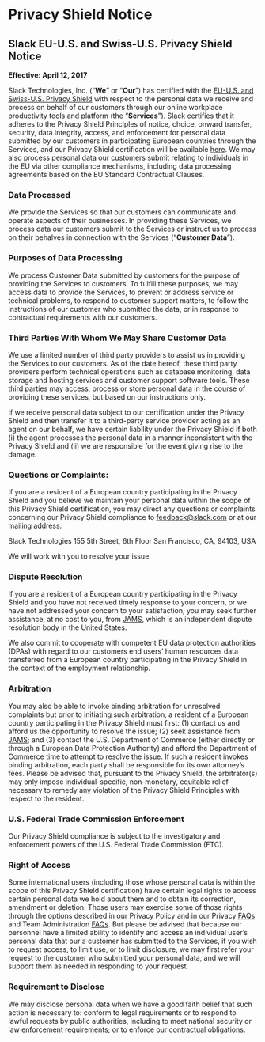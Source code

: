# Privacy Shield Notice

## Slack EU-U.S. and Swiss-U.S. Privacy Shield Notice

**Effective: April 12, 2017**

Slack Technologies, Inc. (“**We**” or “**Our**”) has certified with the [EU-U.S. and Swiss-U.S. Privacy Shield](https://www.privacyshield.gov/welcome) with respect to the personal data we receive and process on behalf of our customers through our online workplace productivity tools and platform (the “**Services**”). Slack certifies that it adheres to the Privacy Shield Principles of notice, choice, onward transfer, security, data integrity, access, and enforcement for personal data submitted by our customers in participating European countries through the Services, and our Privacy Shield certification will be available [here](https://www.privacyshield.gov/list). We may also process personal data our customers submit relating to individuals in the EU via other compliance mechanisms, including data processing agreements based on the EU Standard Contractual Clauses.

### Data Processed

We provide the Services so that our customers can communicate and operate aspects of their businesses. In providing these Services, we process data our customers submit to the Services or instruct us to process on their behalves in connection with the Services (“**Customer Data**”).

### Purposes of Data Processing

We process Customer Data submitted by customers for the purpose of providing the Services to customers. To fulfill these purposes, we may access data to provide the Services, to prevent or address service or technical problems, to respond to customer support matters, to follow the instructions of our customer who submitted the data, or in response to contractual requirements with our customers.

### Third Parties With Whom We May Share Customer Data

We use a limited number of third party providers to assist us in providing the Services to our customers. As of the date hereof, these third party providers perform technical operations such as database monitoring, data storage and hosting services and customer support software tools. These third parties may access, process or store personal data in the course of providing these services, but based on our instructions only.

If we receive personal data subject to our certification under the Privacy Shield and then transfer it to a third-party service provider acting as an agent on our behalf, we have certain liability under the Privacy Shield if both (i) the agent processes the personal data in a manner inconsistent with the Privacy Shield and (ii) we are responsible for the event giving rise to the damage.

### Questions or Complaints:

If you are a resident of a European country participating in the Privacy Shield and you believe we maintain your personal data within the scope of this Privacy Shield certification, you may direct any questions or complaints concerning our Privacy Shield compliance to [feedback@slack.com](mailto:feedback@slack.com) or at our mailing address:

Slack Technologies
155 5th Street, 6th Floor
San Francisco, CA, 94103, USA

We will work with you to resolve your issue.

### Dispute Resolution

If you are a resident of a European country participating in the Privacy Shield and you have not received timely response to your concern, or we have not addressed your concern to your satisfaction, you may seek further assistance, at no cost to you, from [JAMS](https://www.jamsadr.com/), which is an independent dispute resolution body in the United States.

We also commit to cooperate with competent EU data protection authorities (DPAs) with regard to our customers end users’ human resources data transferred from a European country participating in the Privacy Shield in the context of the employment relationship.

### Arbitration

You may also be able to invoke binding arbitration for unresolved complaints but prior to initiating such arbitration, a resident of a European country participating in the Privacy Shield must first: (1) contact us and afford us the opportunity to resolve the issue; (2) seek assistance from [JAMS](https://www.jamsadr.com/); and (3) contact the U.S. Department of Commerce (either directly or through a European Data Protection Authority) and afford the Department of Commerce time to attempt to resolve the issue. If such a resident invokes binding arbitration, each party shall be responsible for its own attorney’s fees. Please be advised that, pursuant to the Privacy Shield, the arbitrator(s) may only impose individual-specific, non-monetary, equitable relief necessary to remedy any violation of the Privacy Shield Principles with respect to the resident.

### U.S. Federal Trade Commission Enforcement

Our Privacy Shield compliance is subject to the investigatory and enforcement powers of the U.S. Federal Trade Commission (FTC).

### Right of Access

Some international users (including those whose personal data is within the scope of this Privacy Shield certification) have certain legal rights to access certain personal data we hold about them and to obtain its correction, amendment or deletion. Those users may exercise some of those rights through the options described in our Privacy Policy and in our Privacy [FAQs](https://get.slack.help/hc/articles/203950296-FAQs-about-Slack-s-Privacy-Policy) and Team Administration [FAQs](https://get.slack.help/hc/articles/201314026-Understanding-roles-permissions-inside-Slack). But please be advised that because our personnel have a limited ability to identify and access an individual user’s personal data that our a customer has submitted to the Services, if you wish to request access, to limit use, or to limit disclosure, we may first refer your request to the customer who submitted your personal data, and we will support them as needed in responding to your request.

### Requirement to Disclose

We may disclose personal data when we have a good faith belief that such action is necessary to: conform to legal requirements or to respond to lawful requests by public authorities, including to meet national security or law enforcement requirements; or to enforce our contractual obligations.